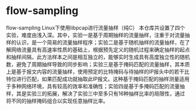 # flow-sampling
flow-sampling
Linux下使用libpcap进行流量抽样（纯C）
本仓库共设置了四个实验，难度由浅入深。其中，实验一是基于周期抽样的流量抽样，注重于对流量抽样的认识，是一个简易的流量抽样程序；实验二是基于随机抽样的流量抽样，在了解网络流量具有高速率性质的基础上，根据预先定义的随机过程来确定抽样的起点和抽样间隔，此方法样本之间是相互独立的，能够实时生成具有高度独立性的随机数，避免了周期抽样导致的同步影响；实验三是基于掩码匹配的流量抽样，其本质上是基于报文内容的流量抽样，使用预定的比特掩码与待抽样的IP报头中的若干比特位进行匹配，如果匹配成功就抽取此IP报文。这种基于掩码匹配的抽样测量适用于多种网络环境，具有较高的效率和准确性；实验四是基于多掩码匹配的流量抽样，其是实验三的拓展，解决了实验三中至多只有16种抽样比率的局限性，通过将不同的抽样掩码组合以实现任意抽样比率。
